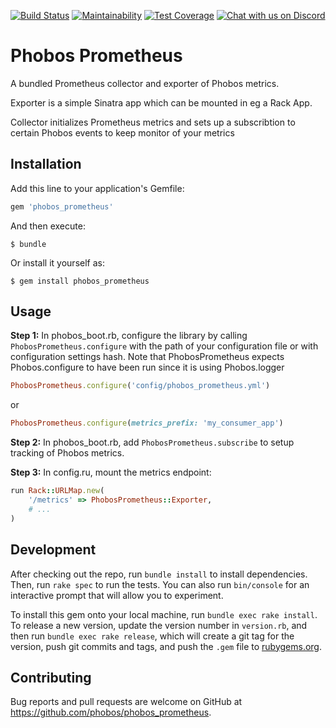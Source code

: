 [![Build Status](https://travis-ci.org/phobos/phobos_prometheus.svg?branch=master)](https://travis-ci.org/phobos/phobos_prometheus)
[![Maintainability](https://api.codeclimate.com/v1/badges/c6dfe9affb0e7cc5a682/maintainability)](https://codeclimate.com/github/phobos/phobos_prometheus/maintainability)
[![Test Coverage](https://api.codeclimate.com/v1/badges/c6dfe9affb0e7cc5a682/test_coverage)](https://codeclimate.com/github/phobos/phobos_prometheus/test_coverage)
[![Chat with us on Discord](https://discordapp.com/api/guilds/379938130326847488/widget.png)](https://discord.gg/rfMUBVD)

# Phobos Prometheus

A bundled Prometheus collector and exporter of Phobos metrics.

Exporter is a simple Sinatra app which can be mounted in eg a Rack App.

Collector initializes Prometheus metrics and sets up a subscribtion to certain Phobos events to keep
monitor of your metrics

## Installation

Add this line to your application's Gemfile:

```ruby
gem 'phobos_prometheus'
```

And then execute:

    $ bundle

Or install it yourself as:

    $ gem install phobos_prometheus

## Usage

**Step 1:** In phobos_boot.rb, configure the library by calling `PhobosPrometheus.configure` with
the path of your configuration file or with configuration settings hash. Note that PhobosPrometheus
expects Phobos.configure to have been run since it is using Phobos.logger

```ruby
PhobosPrometheus.configure('config/phobos_prometheus.yml')
```

or

```ruby
PhobosPrometheus.configure(metrics_prefix: 'my_consumer_app')
```

**Step 2:** In phobos_boot.rb, add `PhobosPrometheus.subscribe` to setup tracking of Phobos metrics.

**Step 3:** In config.ru, mount the metrics endpoint:

```ruby
run Rack::URLMap.new(
    '/metrics' => PhobosPrometheus::Exporter,
    # ...
)
```

## Development

After checking out the repo, run `bundle install` to install dependencies. Then, run `rake spec` to
run the tests. You can also run `bin/console` for an interactive prompt that will allow you to
experiment.

To install this gem onto your local machine, run `bundle exec rake install`. To release a new
version, update the version number in `version.rb`, and then run `bundle exec rake release`, which
will create a git tag for the version, push git commits and tags, and push the `.gem` file to
[rubygems.org](https://rubygems.org).

## Contributing

Bug reports and pull requests are welcome on GitHub at
https://github.com/phobos/phobos_prometheus.
